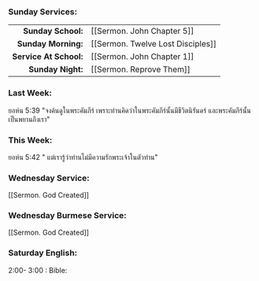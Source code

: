 ### Sunday Services:
|                     |     |
| -------------------:|:--- |
|  **Sunday School:** |  [[Sermon. John Chapter 5]]   |
| **Sunday Morning:** |  [[Sermon. Twelve Lost Disciples]]   |
| **Service At School:**  |  [[Sermon. John Chapter 1]]   |
| **Sunday Night:**  |  [[Sermon. Reprove Them]]   |
### Last Week: 
ยอห์น 5:39 "จงค้นดูในพระคัมภีร์ เพราะท่านคิดว่าในพระคัมภีร์นั้นมีชีวิตนิรันดร์ และพระคัมภีร์นั้นเป็นพยานถึงเรา"
### This Week:
ยอห์น 5:42 " แต่เรารู้ว่าท่านไม่มีความรักพระเจ้าในตัวท่าน"
### Wednesday Service:
[[Sermon. God Created]]
### Wednesday Burmese Service:
[[Sermon. God Created]]
### Saturday English:
2:00- 3:00 : Bible: